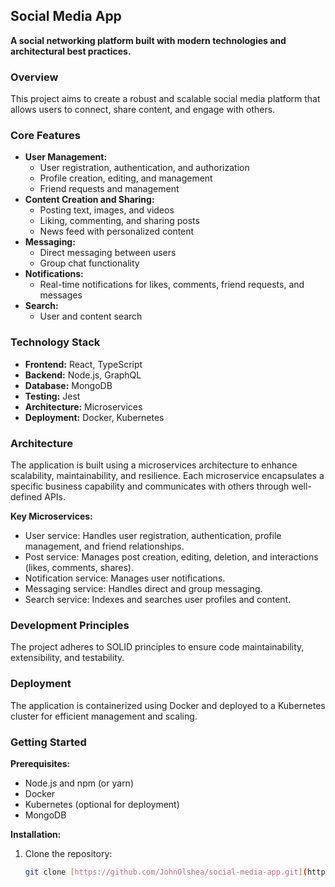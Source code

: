 ## Social Media App

**A social networking platform built with modern technologies and architectural best practices.**

### Overview
This project aims to create a robust and scalable social media platform that allows users to connect, share content, and engage with others.

### Core Features
* **User Management:**
  * User registration, authentication, and authorization
  * Profile creation, editing, and management
  * Friend requests and management
* **Content Creation and Sharing:**
  * Posting text, images, and videos
  * Liking, commenting, and sharing posts
  * News feed with personalized content
* **Messaging:**
  * Direct messaging between users
  * Group chat functionality
* **Notifications:**
  * Real-time notifications for likes, comments, friend requests, and messages
* **Search:**
  * User and content search

### Technology Stack
* **Frontend:** React, TypeScript
* **Backend:** Node.js, GraphQL
* **Database:** MongoDB
* **Testing:** Jest
* **Architecture:** Microservices
* **Deployment:** Docker, Kubernetes

### Architecture
The application is built using a microservices architecture to enhance scalability, maintainability, and resilience. Each microservice encapsulates a specific business capability and communicates with others through well-defined APIs.

**Key Microservices:**
* User service: Handles user registration, authentication, profile management, and friend relationships.
* Post service: Manages post creation, editing, deletion, and interactions (likes, comments, shares).
* Notification service: Manages user notifications.
* Messaging service: Handles direct and group messaging.
* Search service: Indexes and searches user profiles and content.

### Development Principles
The project adheres to SOLID principles to ensure code maintainability, extensibility, and testability.

### Deployment
The application is containerized using Docker and deployed to a Kubernetes cluster for efficient management and scaling.

### Getting Started
**Prerequisites:**
* Node.js and npm (or yarn)
* Docker
* Kubernetes (optional for deployment)
* MongoDB

**Installation:**
1. Clone the repository:
   ```bash
   git clone [https://github.com/JohnOlshea/social-media-app.git](https://github.com/JohnOlshea/social-media-app.git)
